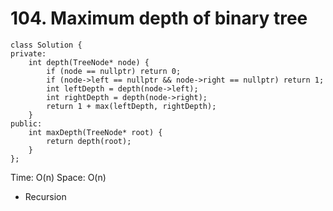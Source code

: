 # 104. Maximum depth of binary tree
```
class Solution {
private:
    int depth(TreeNode* node) {
        if (node == nullptr) return 0;
        if (node->left == nullptr && node->right == nullptr) return 1;
        int leftDepth = depth(node->left);
        int rightDepth = depth(node->right);
        return 1 + max(leftDepth, rightDepth);
    }
public:
    int maxDepth(TreeNode* root) {
        return depth(root);
    }
};
```
Time: O(n)
Space: O(n)

* Recursion
